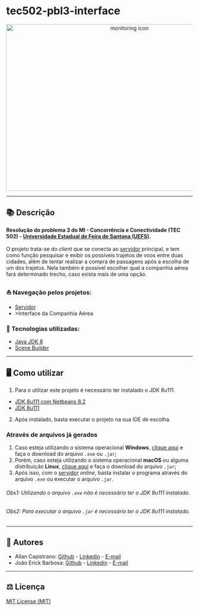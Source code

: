 # tec502-pbl3-interface

<p align="center">
  <img src="https://i.imgur.com/SIcipAR.png" alt="monitoring icon" width="650px" height="450px">
</p>

------------

## 📚 Descrição ##
**Resolução do problema 3 do MI - Concorrência e Conectividade (TEC 502) - [Universidade Estadual de Feira de Santana (UEFS)](https://www.uefs.br/).**<br/><br/>
O projeto trata-se do *client* que se conecta ao [servidor](https://github.com/AllanCapistrano/tec502-pbl3-server) principal, e tem como função pesquisar e exibir os possíveis trajetos de voos entre duas cidades, além de tentar realizar a compra de passagens após a escolha de um dos trajetos. Nela também é possível escolher qual a companhia aérea fará determinado trecho, caso exista mais de uma opção.

### ⛵ Navegação pelos projetos: ###
- [Servidor](https://github.com/AllanCapistrano/tec502-pbl3-server)
- \>Interface da Companhia Aérea

### 🔗 Tecnologias utilizadas: ### 
- [Java JDK 8](https://www.oracle.com/br/java/technologies/javase/javase-jdk8-downloads.html)
- [Scene Builder](https://gluonhq.com/products/scene-builder/)

------------

## 🖥️ Como utilizar ##
1. Para o utilizar este projeto é necessário ter instalado o JDK 8u111.

- [JDK 8u111 com Netbeans 8.2](https://www.oracle.com/technetwork/java/javase/downloads/jdk-netbeans-jsp-3413139-esa.html)
- [JDK 8u111](https://www.oracle.com/br/java/technologies/javase/javase8-archive-downloads.html)

2. Após instalado, basta executar o projeto na sua IDE de escolha.

### Através de arquivos já gerados ###
1. Caso esteja utilizando o sistema operacional **Windows**, [clique aqui]() e faça o download do arquivo `.exe` ou `.jar`;
2. Porém, caso esteja utilizando o sistema operacional **macOS** ou alguma distribuição **Linux**, [clique aqui]() e faça o download do arquivo `.jar`;
3. Após isso, com o [servidor](https://github.com/AllanCapistrano/tec502-pbl3-server) *online*, basta instalar o programa através do arquivo `.exe` ou executar o arquivo `.jar`.

###### Obs1: Utilizando o arquivo `.exe` não é necessário ter o JDK 8u111 instalado. ######
###### Obs2: Para executar o arquivo `.jar` é necessário ter o JDK 8u111 instalado. ######

------------

## 📌 Autores ##
- Allan Capistrano: [Github](https://github.com/AllanCapistrano) - [Linkedin](https://www.linkedin.com/in/allancapistrano/) - [E-mail](https://mail.google.com/mail/u/0/?view=cm&fs=1&tf=1&source=mailto&to=asantos@ecomp.uefs.br)
- João Erick Barbosa: [Github](https://github.com/JoaoErick) - [Linkedin](https://www.linkedin.com/in/joão-erick-barbosa-9050801b0/) - [E-mail](https://mail.google.com/mail/u/0/?view=cm&fs=1&tf=1&source=mailto&to=jsilva@ecomp.uefs.br)

------------

## ⚖️ Licença ##
[MIT License (MIT)](./LICENSE)
